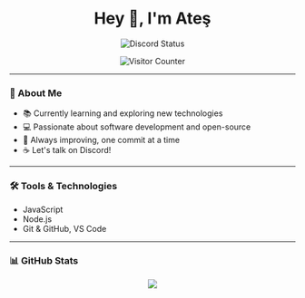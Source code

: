 <h1 align="center">Hey 👋, I'm Ateş</h1>

<p align="center">
  <img src="https://lanyard.cnrad.dev/api/1376661313270448279" alt="Discord Status" />
</p>

<p align="center">
  <img src="https://komarev.com/ghpvc/?username=windriareal&label=Visitors&color=blue&style=flat" alt="Visitor Counter" />
</p>

---

### 🧠 About Me

- 📚 Currently learning and exploring new technologies  
- 💻 Passionate about software development and open-source  
- 🎯 Always improving, one commit at a time  
- ☕ Let's talk on Discord!

---

### 🛠️ Tools & Technologies

- JavaScript
- Node.js
- Git & GitHub, VS Code  

---

### 📊 GitHub Stats

<p align="center">
  <img src="https://github-readme-stats.vercel.app/api?username=windriareal&show_icons=true&theme=radical" />
</p>
